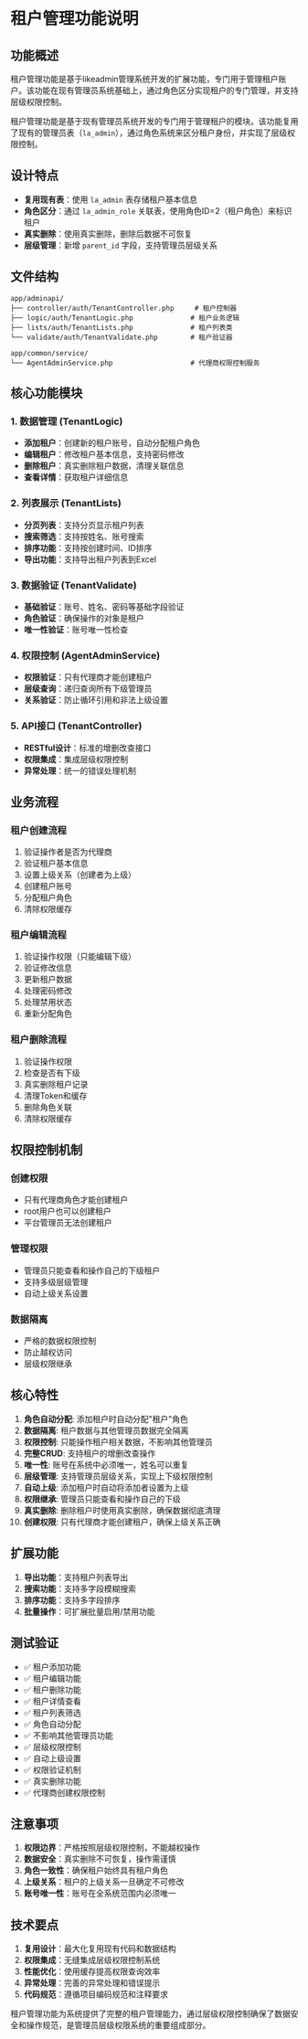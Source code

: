 # 租户管理功能说明

## 功能概述

租户管理功能是基于likeadmin管理系统开发的扩展功能，专门用于管理租户账户。该功能在现有管理员系统基础上，通过角色区分实现租户的专门管理，并支持层级权限控制。

租户管理功能是基于现有管理员系统开发的专门用于管理租户的模块。该功能复用了现有的管理员表（`la_admin`），通过角色系统来区分租户身份，并实现了层级权限控制。

## 设计特点

- **复用现有表**：使用 `la_admin` 表存储租户基本信息
- **角色区分**：通过 `la_admin_role` 关联表，使用角色ID=2（租户角色）来标识租户
- **真实删除**：使用真实删除，删除后数据不可恢复
- **层级管理**：新增 `parent_id` 字段，支持管理员层级关系

## 文件结构

```
app/adminapi/
├── controller/auth/TenantController.php     # 租户控制器
├── logic/auth/TenantLogic.php              # 租户业务逻辑
├── lists/auth/TenantLists.php              # 租户列表类
└── validate/auth/TenantValidate.php        # 租户验证器

app/common/service/
└── AgentAdminService.php                   # 代理商权限控制服务
```

## 核心功能模块

### 1. 数据管理 (TenantLogic)
- **添加租户**：创建新的租户账号，自动分配租户角色
- **编辑租户**：修改租户基本信息，支持密码修改
- **删除租户**：真实删除租户数据，清理关联信息
- **查看详情**：获取租户详细信息

### 2. 列表展示 (TenantLists)
- **分页列表**：支持分页显示租户列表
- **搜索筛选**：支持按姓名、账号搜索
- **排序功能**：支持按创建时间、ID排序
- **导出功能**：支持导出租户列表到Excel

### 3. 数据验证 (TenantValidate)
- **基础验证**：账号、姓名、密码等基础字段验证
- **角色验证**：确保操作的对象是租户
- **唯一性验证**：账号唯一性检查

### 4. 权限控制 (AgentAdminService)
- **权限验证**：只有代理商才能创建租户
- **层级查询**：递归查询所有下级管理员
- **关系验证**：防止循环引用和非法上级设置

### 5. API接口 (TenantController)
- **RESTful设计**：标准的增删改查接口
- **权限集成**：集成层级权限控制
- **异常处理**：统一的错误处理机制

## 业务流程

### 租户创建流程
1. 验证操作者是否为代理商
2. 验证租户基本信息
3. 设置上级关系（创建者为上级）
4. 创建租户账号
5. 分配租户角色
6. 清除权限缓存

### 租户编辑流程
1. 验证操作权限（只能编辑下级）
2. 验证修改信息
3. 更新租户数据
4. 处理密码修改
5. 处理禁用状态
6. 重新分配角色

### 租户删除流程
1. 验证操作权限
2. 检查是否有下级
3. 真实删除租户记录
4. 清理Token和缓存
5. 删除角色关联
6. 清除权限缓存

## 权限控制机制

### 创建权限
- 只有代理商角色才能创建租户
- root用户也可以创建租户
- 平台管理员无法创建租户

### 管理权限
- 管理员只能查看和操作自己的下级租户
- 支持多级层级管理
- 自动上级关系设置

### 数据隔离
- 严格的数据权限控制
- 防止越权访问
- 层级权限继承

## 核心特性

1. **角色自动分配**: 添加租户时自动分配"租户"角色
2. **数据隔离**: 租户数据与其他管理员数据完全隔离
3. **权限控制**: 只能操作租户相关数据，不影响其他管理员
4. **完整CRUD**: 支持租户的增删改查操作
5. **唯一性**: 账号在系统中必须唯一，姓名可以重复
6. **层级管理**: 支持管理员层级关系，实现上下级权限控制
7. **自动上级**: 添加租户时自动将添加者设置为上级
8. **权限继承**: 管理员只能查看和操作自己的下级
9. **真实删除**: 删除租户时使用真实删除，确保数据彻底清理
10. **创建权限**: 只有代理商才能创建租户，确保上级关系正确

## 扩展功能

1. **导出功能**：支持租户列表导出
2. **搜索功能**：支持多字段模糊搜索
3. **排序功能**：支持多字段排序
4. **批量操作**：可扩展批量启用/禁用功能

## 测试验证

- ✅ 租户添加功能
- ✅ 租户编辑功能  
- ✅ 租户删除功能
- ✅ 租户详情查看
- ✅ 租户列表筛选
- ✅ 角色自动分配
- ✅ 不影响其他管理员功能
- ✅ 层级权限控制
- ✅ 自动上级设置
- ✅ 权限验证机制
- ✅ 真实删除功能
- ✅ 代理商创建权限控制

## 注意事项

1. **权限边界**：严格按照层级权限控制，不能越权操作
2. **数据安全**：真实删除不可恢复，操作需谨慎
3. **角色一致性**：确保租户始终具有租户角色
4. **上级关系**：租户的上级关系一旦确定不可修改
5. **账号唯一性**：账号在全系统范围内必须唯一

## 技术要点

1. **复用设计**：最大化复用现有代码和数据结构
2. **权限集成**：无缝集成层级权限控制系统
3. **性能优化**：使用缓存提高权限查询效率
4. **异常处理**：完善的异常处理和错误提示
5. **代码规范**：遵循项目编码规范和注释要求

租户管理功能为系统提供了完整的租户管理能力，通过层级权限控制确保了数据安全和操作规范，是管理员层级权限系统的重要组成部分。
